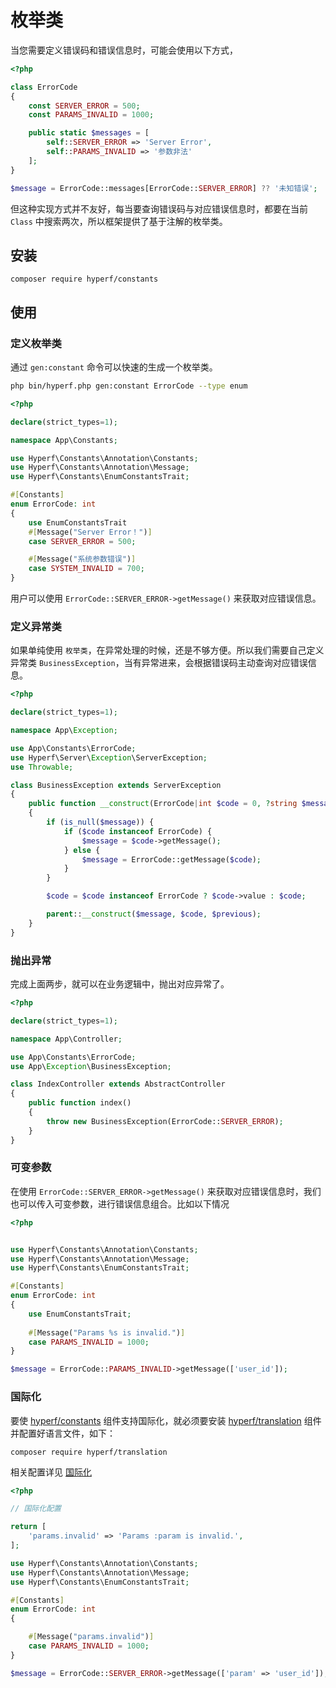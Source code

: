 # 枚举类

当您需要定义错误码和错误信息时，可能会使用以下方式，

```php
<?php

class ErrorCode
{
    const SERVER_ERROR = 500;
    const PARAMS_INVALID = 1000;

    public static $messages = [
        self::SERVER_ERROR => 'Server Error',
        self::PARAMS_INVALID => '参数非法'
    ];
}

$message = ErrorCode::messages[ErrorCode::SERVER_ERROR] ?? '未知错误';

```

但这种实现方式并不友好，每当要查询错误码与对应错误信息时，都要在当前 `Class` 中搜索两次，所以框架提供了基于注解的枚举类。

## 安装

```
composer require hyperf/constants
```

## 使用

### 定义枚举类

通过 `gen:constant` 命令可以快速的生成一个枚举类。

```bash
php bin/hyperf.php gen:constant ErrorCode --type enum
```



```php
<?php

declare(strict_types=1);

namespace App\Constants;

use Hyperf\Constants\Annotation\Constants;
use Hyperf\Constants\Annotation\Message;
use Hyperf\Constants\EnumConstantsTrait;

#[Constants]
enum ErrorCode: int
{
    use EnumConstantsTrait
    #[Message("Server Error！")]
    case SERVER_ERROR = 500;

    #[Message("系统参数错误")]
    case SYSTEM_INVALID = 700;
}
```

用户可以使用 `ErrorCode::SERVER_ERROR->getMessage()` 来获取对应错误信息。

### 定义异常类

如果单纯使用 `枚举类`，在异常处理的时候，还是不够方便。所以我们需要自己定义异常类 `BusinessException`，当有异常进来，会根据错误码主动查询对应错误信息。

```php
<?php

declare(strict_types=1);

namespace App\Exception;

use App\Constants\ErrorCode;
use Hyperf\Server\Exception\ServerException;
use Throwable;

class BusinessException extends ServerException
{
    public function __construct(ErrorCode|int $code = 0, ?string $message = null, ?Throwable $previous = null)
    {
        if (is_null($message)) {
            if ($code instanceof ErrorCode) {
                $message = $code->getMessage();
            } else {
                $message = ErrorCode::getMessage($code);
            }
        }

        $code = $code instanceof ErrorCode ? $code->value : $code;

        parent::__construct($message, $code, $previous);
    }
}
```

### 抛出异常

完成上面两步，就可以在业务逻辑中，抛出对应异常了。

```php
<?php

declare(strict_types=1);

namespace App\Controller;

use App\Constants\ErrorCode;
use App\Exception\BusinessException;

class IndexController extends AbstractController
{
    public function index()
    {
        throw new BusinessException(ErrorCode::SERVER_ERROR);
    }
}
```

### 可变参数

在使用 `ErrorCode::SERVER_ERROR->getMessage()` 来获取对应错误信息时，我们也可以传入可变参数，进行错误信息组合。比如以下情况

```php
<?php


use Hyperf\Constants\Annotation\Constants;
use Hyperf\Constants\Annotation\Message;
use Hyperf\Constants\EnumConstantsTrait;

#[Constants]
enum ErrorCode: int
{
    use EnumConstantsTrait;
    
    #[Message("Params %s is invalid.")]
    case PARAMS_INVALID = 1000;
}

$message = ErrorCode::PARAMS_INVALID->getMessage(['user_id']);
```

### 国际化

要使 [hyperf/constants](https://github.com/hyperf/constants) 组件支持国际化，就必须要安装 [hyperf/translation](https://github.com/hyperf/translation) 组件并配置好语言文件，如下：

```
composer require hyperf/translation
```

相关配置详见 [国际化](zh-cn/translation.md)

```php
<?php

// 国际化配置

return [
    'params.invalid' => 'Params :param is invalid.',
];

use Hyperf\Constants\Annotation\Constants;
use Hyperf\Constants\Annotation\Message;
use Hyperf\Constants\EnumConstantsTrait;

#[Constants]
enum ErrorCode: int
{

    #[Message("params.invalid")]
    case PARAMS_INVALID = 1000;
}

$message = ErrorCode::SERVER_ERROR->getMessage(['param' => 'user_id']);
```
